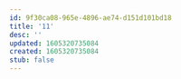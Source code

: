 ```yaml
---
id: 9f30ca08-965e-4896-ae74-d151d101bd18
title: '11'
desc: ''
updated: 1605320735084
created: 1605320735084
stub: false
---
```



